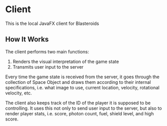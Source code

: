 # Client
This is the local JavaFX client for Blasteroids

## How It Works

The client performs two main functions:

1) Renders the visual interpretation of the game state
2) Transmits user input to the server

Every time the game state is received from the server, it goes through the collection of Space Object and draws them according to their internal specifications, i.e. what image to use, current location, velocity, rotational velocity, etc.

The client also keeps track of the ID of the player it is supposed to be controlling. It uses this not only to send user input to the server, but also to render player stats, i.e. score, photon count, fuel, shield level, and high score.

